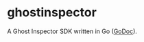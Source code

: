 # ghostinspector

A Ghost Inspector SDK written in Go ([GoDoc](https://godoc.org/github.com/lukevers/ghostinspector)).
